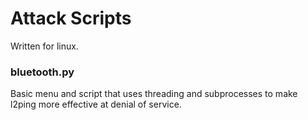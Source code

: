 # Attack Scripts
Written for linux.
### bluetooth.py
Basic menu and script that uses threading and subprocesses to make l2ping more effective at denial of service.
